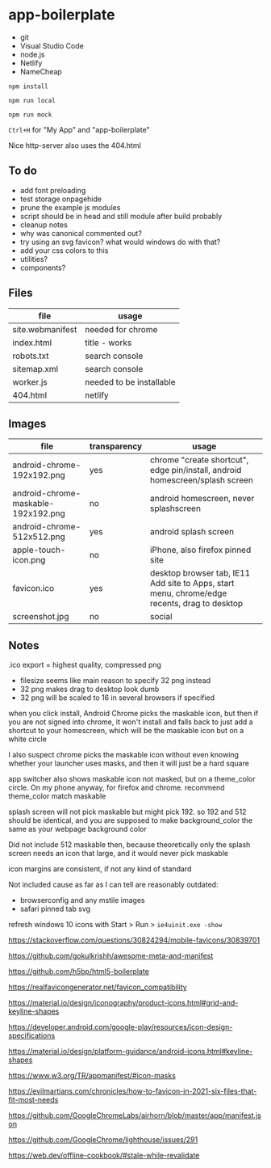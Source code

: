 # app-boilerplate

  * git
  * Visual Studio Code
  * node.js
  * Netlify
  * NameCheap

`npm install`

`npm run local`

`npm run mock`

`Ctrl+H` for "My App" and "app-boilerplate"

Nice http-server also uses the 404.html

## To do

  * add font preloading
  * test storage onpagehide
  * prune the example js modules
  * script should be in head and still module after build probably
  * cleanup notes
  * why was canonical commented out?
  * try using an svg favicon? what would windows do with that?
  * add your css colors to this
  * utilities?
  * components?

## Files

file              | usage
---               | ---
site.webmanifest  | needed for chrome
index.html        | title - works
robots.txt        | search console
sitemap.xml       | search console
worker.js         | needed to be installable
404.html          | netlify

## Images

file                       | transparency | usage
---                        | ---          | ---
android-chrome-192x192.png | yes          | chrome "create shortcut", edge pin/install, android homescreen/splash screen
android-chrome-maskable-192x192.png | no  | android homescreen, never splashscreen
android-chrome-512x512.png | yes          | android splash screen
apple-touch-icon.png       | no           | iPhone, also firefox pinned site
favicon.ico                | yes          | desktop browser tab, IE11 Add site to Apps, start menu, chrome/edge recents, drag to desktop
screenshot.jpg             | no           | social

## Notes

.ico export = highest quality, compressed png

  * filesize seems like main reason to specify 32 png instead
  * 32 png makes drag to desktop look dumb
  * 32 png will be scaled to 16 in several browsers if specified

when you click install, Android Chrome picks the maskable icon, but then if you
are not signed into chrome, it won't install and falls back to just add a
shortcut to your homescreen, which will be the maskable icon but on a white circle

I also suspect chrome picks the maskable icon without even knowing whether your
launcher uses masks, and then it will just be a hard square

app switcher also shows maskable icon not masked, but on a theme_color circle. On
my phone anyway, for firefox and chrome. recommend theme_color match maskable

splash screen will not pick maskable but might pick 192. so 192 and 512 should
be identical, and you are supposed to make background_color the same as your
webpage background color

Did not include 512 maskable then, because theoretically only the splash screen
needs an icon that large, and it would never pick maskable

icon margins are consistent, if not any kind of standard

Not included cause as far as I can tell are reasonably outdated:

  * browserconfig and any mstile images
  * safari pinned tab svg


refresh windows 10 icons with Start > Run > `ie4uinit.exe -show`

https://stackoverflow.com/questions/30824294/mobile-favicons/30839701

https://github.com/gokulkrishh/awesome-meta-and-manifest

https://github.com/h5bp/html5-boilerplate

https://realfavicongenerator.net/favicon_compatibility

https://material.io/design/iconography/product-icons.html#grid-and-keyline-shapes

https://developer.android.com/google-play/resources/icon-design-specifications

https://material.io/design/platform-guidance/android-icons.html#keyline-shapes

https://www.w3.org/TR/appmanifest/#icon-masks

https://evilmartians.com/chronicles/how-to-favicon-in-2021-six-files-that-fit-most-needs

https://github.com/GoogleChromeLabs/airhorn/blob/master/app/manifest.json

https://github.com/GoogleChrome/lighthouse/issues/291

https://web.dev/offline-cookbook/#stale-while-revalidate
